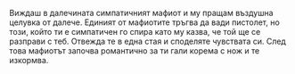 Виждаш в далечината симпатичният мафиот и му пращам въздушна целувка от далече. Единият от мафиотите тръгва да вади
 пистолет, но този, който ти е симпатичен го спира като му казва, че той ще се разправи с теб. Отвежда те в една стая и
 споделяте чувствата си. След това мафиотът започва романтично за ти гали корема с нож и те изкормва.
    
    
